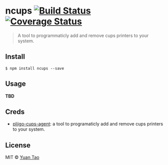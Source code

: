 # ncups [![Build Status](https://travis-ci.org/taoyuan/ncups.svg?branch=master)](https://travis-ci.org/taoyuan/ncups) [![Coverage Status](https://coveralls.io/repos/github/taoyuan/ncups/badge.svg?branch=master)](https://coveralls.io/github/taoyuan/ncups?branch=master)

> A tool to programmaticly add and remove cups printers to your system.


## Install

```
$ npm install ncups --save
```

## Usage

__TBD__

## Creds

* [pliigo-cups-agent](https://bitbucket.org/joeherold/pliigo-cups-agent):  a tool to programaticly add and remove cups printers to your system.

## License

MIT © [Yuan Tao](https://github.com/taoyuan)
